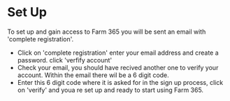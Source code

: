 # Set Up

To set up and gain access to Farm 365 you will be sent an email with 'complete registration'. 
- Click on 'complete registration' enter your email address and create a password. click 'verfify account'
- Check your email, you should have recived another one to verify your account. Within the email there wil be a 6 digit code. 
- Enter this 6 digit code where it is asked for in the sign up process, click on 'verify' and youa re set up and ready to start using Farm 365.  
